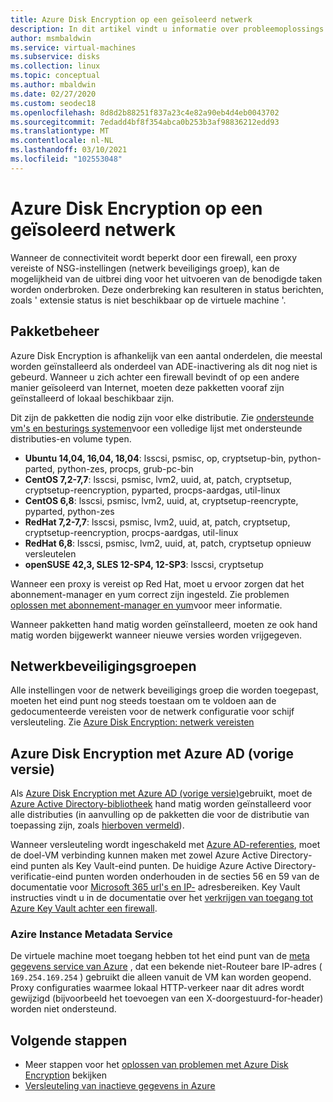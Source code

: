 ```yaml
---
title: Azure Disk Encryption op een geïsoleerd netwerk
description: In dit artikel vindt u informatie over probleemoplossings tips voor het Microsoft Azure schijf versleuteling op Linux-Vm's.
author: msmbaldwin
ms.service: virtual-machines
ms.subservice: disks
ms.collection: linux
ms.topic: conceptual
ms.author: mbaldwin
ms.date: 02/27/2020
ms.custom: seodec18
ms.openlocfilehash: 8d8d2b88251f837a23c4e82a90eb4d4eb0043702
ms.sourcegitcommit: 7edadd4bf8f354abca0b253b3af98836212edd93
ms.translationtype: MT
ms.contentlocale: nl-NL
ms.lasthandoff: 03/10/2021
ms.locfileid: "102553048"
---
```

# <a name="azure-disk-encryption-on-an-isolated-network"></a>Azure Disk Encryption op een geïsoleerd netwerk

Wanneer de connectiviteit wordt beperkt door een firewall, een proxy vereiste of NSG-instellingen (netwerk beveiligings groep), kan de mogelijkheid van de uitbrei ding voor het uitvoeren van de benodigde taken worden onderbroken. Deze onderbreking kan resulteren in status berichten, zoals ' extensie status is niet beschikbaar op de virtuele machine '.

## <a name="package-management"></a>Pakketbeheer

Azure Disk Encryption is afhankelijk van een aantal onderdelen, die meestal worden geïnstalleerd als onderdeel van ADE-inactivering als dit nog niet is gebeurd. Wanneer u zich achter een firewall bevindt of op een andere manier geïsoleerd van Internet, moeten deze pakketten vooraf zijn geïnstalleerd of lokaal beschikbaar zijn.

Dit zijn de pakketten die nodig zijn voor elke distributie. Zie [ondersteunde vm's en besturings systemen](disk-encryption-overview.md#supported-vms-and-operating-systems)voor een volledige lijst met ondersteunde distributies-en volume typen.

- **Ubuntu 14,04, 16,04, 18,04**: lsscsi, psmisc, op, cryptsetup-bin, python-parted, python-zes, procps, grub-pc-bin
- **CentOS 7,2-7,7**: lsscsi, psmisc, lvm2, uuid, at, patch, cryptsetup, cryptsetup-reencryption, pyparted, procps-aardgas, util-linux
- **CentOS 6,8**: lsscsi, psmisc, lvm2, uuid, at, cryptsetup-reencrypte, pyparted, python-zes
- **RedHat 7,2-7,7**: lsscsi, psmisc, lvm2, uuid, at, patch, cryptsetup, cryptsetup-reencryption, procps-aardgas, util-linux
- **RedHat 6,8**: lsscsi, psmisc, lvm2, uuid, at, patch, cryptsetup opnieuw versleutelen
- **openSUSE 42,3, SLES 12-SP4, 12-SP3**: lsscsi, cryptsetup

Wanneer een proxy is vereist op Red Hat, moet u ervoor zorgen dat het abonnement-manager en yum correct zijn ingesteld. Zie problemen [oplossen met abonnement-manager en yum](https://access.redhat.com/solutions/189533)voor meer informatie.  

Wanneer pakketten hand matig worden geïnstalleerd, moeten ze ook hand matig worden bijgewerkt wanneer nieuwe versies worden vrijgegeven.

## <a name="network-security-groups"></a>Netwerkbeveiligingsgroepen
Alle instellingen voor de netwerk beveiligings groep die worden toegepast, moeten het eind punt nog steeds toestaan om te voldoen aan de gedocumenteerde vereisten voor de netwerk configuratie voor schijf versleuteling.  Zie [Azure Disk Encryption: netwerk vereisten](disk-encryption-overview.md#networking-requirements)

## <a name="azure-disk-encryption-with-azure-ad-previous-version"></a>Azure Disk Encryption met Azure AD (vorige versie)

Als [Azure Disk Encryption met Azure AD (vorige versie)](disk-encryption-overview-aad.md)gebruikt, moet de [Azure Active Directory-bibliotheek](../../active-directory/azuread-dev/active-directory-authentication-libraries.md) hand matig worden geïnstalleerd voor alle distributies (in aanvulling op de pakketten die voor de distributie van toepassing zijn, zoals [hierboven vermeld](#package-management)).

Wanneer versleuteling wordt ingeschakeld met [Azure AD-referenties](disk-encryption-linux-aad.md), moet de doel-VM verbinding kunnen maken met zowel Azure Active Directory-eind punten als Key Vault-eind punten. De huidige Azure Active Directory-verificatie-eind punten worden onderhouden in de secties 56 en 59 van de documentatie voor [Microsoft 365 url's en IP-](/microsoft-365/enterprise/urls-and-ip-address-ranges) adresbereiken. Key Vault instructies vindt u in de documentatie over het [verkrijgen van toegang tot Azure Key Vault achter een firewall](../../key-vault/general/access-behind-firewall.md).

### <a name="azure-instance-metadata-service"></a>Azire Instance Metadata Service 

De virtuele machine moet toegang hebben tot het eind punt van de [meta gegevens service van Azure](instance-metadata-service.md) , dat een bekende niet-Routeer bare IP-adres ( `169.254.169.254` ) gebruikt die alleen vanuit de VM kan worden geopend.  Proxy configuraties waarmee lokaal HTTP-verkeer naar dit adres wordt gewijzigd (bijvoorbeeld het toevoegen van een X-doorgestuurd-for-header) worden niet ondersteund.

## <a name="next-steps"></a>Volgende stappen

- Meer stappen voor het [oplossen van problemen met Azure Disk Encryption](disk-encryption-troubleshooting.md) bekijken
- [Versleuteling van inactieve gegevens in Azure](../../security/fundamentals/encryption-atrest.md)
